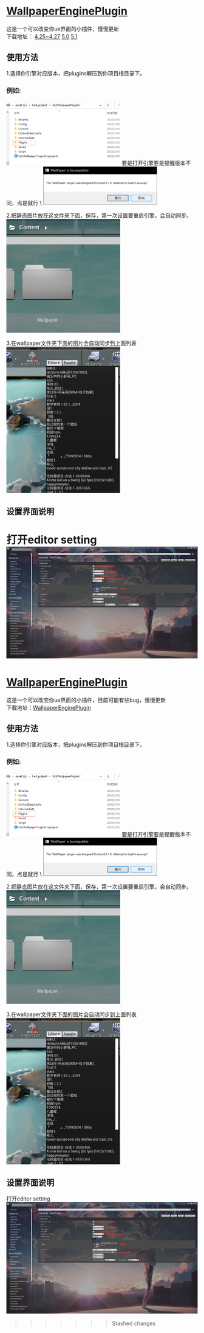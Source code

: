 
# [WallpaperEnginePlugin](https://https://github.com/natsupora/WallpaperEnginePlugin)

这是一个可以改变你ue界面的小插件，慢慢更新 \
下载地址：
[4.25~4.27](https://github.com/Natsuneko3/WallpaperEnginePlugin/blob/main/UE4/Ue4.27Plugins.zip)
[5.0](https://github.com/Natsuneko3/WallpaperEnginePlugin/blob/main/UE5/Ue5Plugins.zip)
[5.1](https://github.com/Natsuneko3/WallpaperEnginePlugin/blob/main/UE5_1/Ue5.1Plugins.zip)

## 使用方法

1.选择你引擎对应版本，把plugins解压到你项目根目录下。
### 例如: 
<img src="./assets/%E5%9B%BE%E7%89%871.png" width="300"> 
要是打开引擎要是提醒版本不同，点是就行 \
<img src="./assets/%E5%9B%BE%E7%89%872.png" width="300"> 

2.把静态图片放在这文件夹下面，保存，第一次设置要重启引擎，会自动同步。 \
<img src="./assets/%E5%9B%BE%E7%89%873.png" width="300">

3.在wallpaper文件夹下面的图片会自动同步到上面列表 \
<img src="./assets/%E5%9B%BE%E7%89%874.png" width="300">

## 设置界面说明
打开editor setting \
<img src="./assets/%E5%9B%BE%E7%89%875.png" >
=======
# [WallpaperEnginePlugin](https://https://github.com/natsupora/WallpaperEnginePlugin)

这是一个可以改变你ue界面的小插件，目前可能有些bug，慢慢更新 \
下载地址：[WallpaperEnginePlugin](https://github.com/natsupora/WallpaperEnginePlugin/blob/main/WallpaperEnginePlugin.7z)

## 使用方法

1.选择你引擎对应版本，把plugins解压到你项目根目录下。
### 例如: 
<img src="./assets/%E5%9B%BE%E7%89%871.png" width="300"> 
要是打开引擎要是提醒版本不同，点是就行 \
<img src="./assets/%E5%9B%BE%E7%89%872.png" width="300"> 

2.把静态图片放在这文件夹下面，保存，第一次设置要重启引擎，会自动同步。 \
<img src="./assets/%E5%9B%BE%E7%89%873.png" width="300">

3.在wallpaper文件夹下面的图片会自动同步到上面列表 \
<img src="./assets/%E5%9B%BE%E7%89%874.png" width="300">

## 设置界面说明
打开editor setting \
<img src="./assets/%E5%9B%BE%E7%89%875.png" >
>>>>>>> Stashed changes

